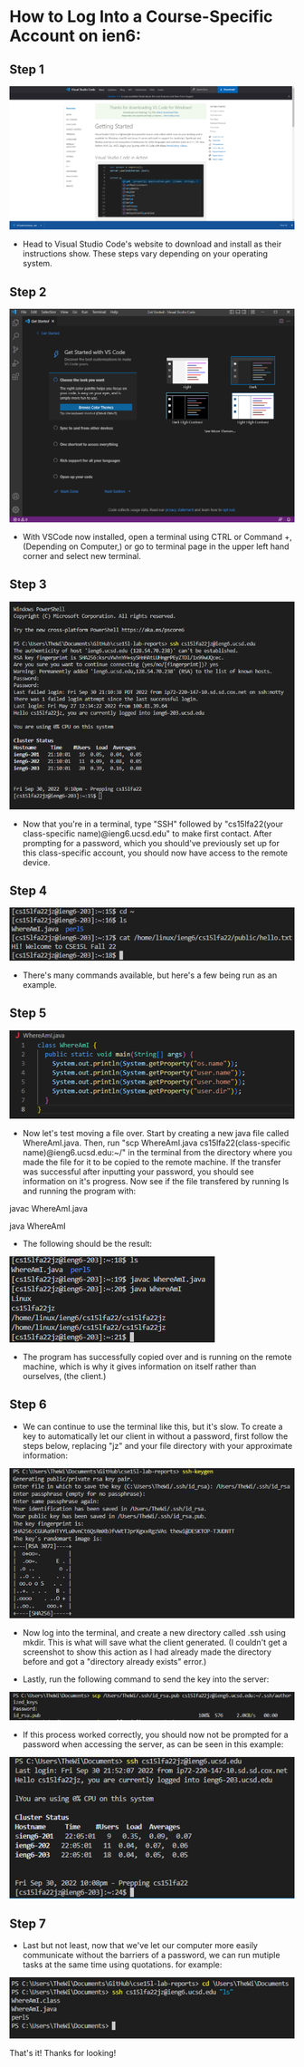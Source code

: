 # How to Log Into a Course-Specific Account on **ien6**:


## Step 1
![s1](step1.PNG)

- Head to Visual Studio Code's website to download and install as their instructions show. These steps vary depending on your operating system.

## Step 2
![s2](step2.PNG)

- With VSCode now installed, open a terminal using CTRL or Command +, (Depending on Computer,) or go to terminal page in the upper left hand corner and select new terminal.

## Step 3
![s3](step3.PNG)

* Now that you're in a terminal, type "SSH" followed by "cs15lfa22(your class-specific name)@ieng6.ucsd.edu" to make first contact. After prompting for a password, which you should've previously set up for this class-specific account, you should now have access to the remote device.

## Step 4
![s4](step4.PNG)

* There's many commands available, but here's a few being run as an example.

## Step 5
![s5p1](step51.PNG)

* Now let's test moving a file over. Start by creating a new java file called WhereAmI.java. Then, run "scp WhereAmI.java cs15lfa22(class-specific name)@ieng6.ucsd.edu:~/" in the terminal from the directory where you made the file for it to be copied to the remote machine. If the transfer was successful after inputting your password, you should see information on it's progress. Now see if the file transfered by running ls and running the program with:

javac WhereAmI.java

java WhereAmI

* The following should be the result:

![s5p2](step52.PNG)

* The program has successfully copied over and is running on the remote machine, which is why it gives information on itself rather than ourselves, (the client.)

## Step 6

* We can continue to use the terminal like this, but it's slow. To create a key to automatically let our client in without a password, first follow the steps below, replacing "jz" and your file directory with your approximate information:

![s6p1](step61.PNG)

* Now log into the terminal, and create a new directory called .ssh using mkdir. This is what will save what the client generated. (I couldn't get a screenshot to show this action as I had already made the directory before and got a "directory already exists" error.)

* Lastly, run the following command to send the key into the server:

![s6p2](step62.PNG)

* If this process worked correctly, you should now not be prompted for a password when accessing the server, as can be seen in this example:

![s6p3](step63.PNG)

## Step 7

* Last but not least, now that we've let our computer more easily communicate without the barriers of a password, we can run mutiple tasks at the same time using quotations. for example:

![s7](step7.PNG)



That's it! Thanks for looking!